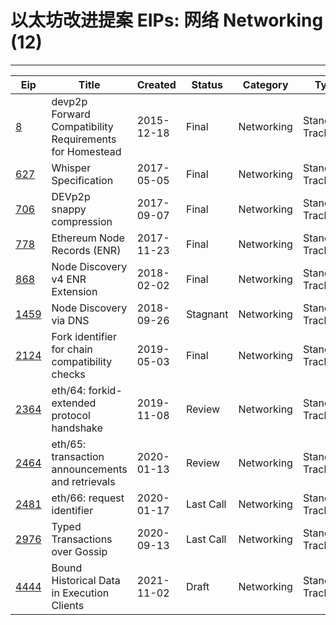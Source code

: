
# 以太坊改进提案 EIPs: 网络 Networking (12)
---
| Eip                     | Title                                                   | Created    | Status    | Category   | Type            |
| ----------------------- | ------------------------------------------------------- | ---------- | --------- | ---------- | --------------- |
| [8](/zh/eip-8.md)       | devp2p Forward Compatibility Requirements for Homestead | 2015-12-18 | Final     | Networking | Standards Track |
| [627](/zh/eip-627.md)   | Whisper Specification                                   | 2017-05-05 | Final     | Networking | Standards Track |
| [706](/zh/eip-706.md)   | DEVp2p snappy compression                               | 2017-09-07 | Final     | Networking | Standards Track |
| [778](/zh/eip-778.md)   | Ethereum Node Records (ENR)                             | 2017-11-23 | Final     | Networking | Standards Track |
| [868](/zh/eip-868.md)   | Node Discovery v4 ENR Extension                         | 2018-02-02 | Final     | Networking | Standards Track |
| [1459](/zh/eip-1459.md) | Node Discovery via DNS                                  | 2018-09-26 | Stagnant  | Networking | Standards Track |
| [2124](/zh/eip-2124.md) | Fork identifier for chain compatibility checks          | 2019-05-03 | Final     | Networking | Standards Track |
| [2364](/zh/eip-2364.md) | eth/64: forkid-extended protocol handshake              | 2019-11-08 | Review    | Networking | Standards Track |
| [2464](/zh/eip-2464.md) | eth/65: transaction announcements and retrievals        | 2020-01-13 | Review    | Networking | Standards Track |
| [2481](/zh/eip-2481.md) | eth/66: request identifier                              | 2020-01-17 | Last Call | Networking | Standards Track |
| [2976](/zh/eip-2976.md) | Typed Transactions over Gossip                          | 2020-09-13 | Last Call | Networking | Standards Track |
| [4444](/zh/eip-4444.md) | Bound Historical Data in Execution Clients              | 2021-11-02 | Draft     | Networking | Standards Track |

    
